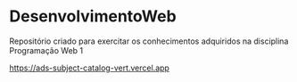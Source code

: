 # DesenvolvimentoWeb
Repositório criado para exercitar os conhecimentos adquiridos na disciplina Programação Web 1

https://ads-subject-catalog-vert.vercel.app
